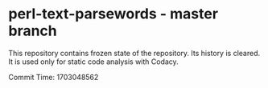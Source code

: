 # perl-text-parsewords - master branch

This repository contains frozen state of the repository.
Its history is cleared. It is used only for static code
analysis with Codacy.

Commit Time: 1703048562